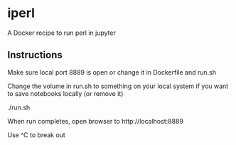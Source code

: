 # iperl
A Docker recipe to run perl in jupyter

## Instructions

Make sure local port 8889 is open or change it in Dockerfile and run.sh

Change the volume in run.sh to something on your local system if you want to save notebooks locally (or remove it)

./run.sh

When run completes, open browser to http://localhost:8889

Use ^C to break out
